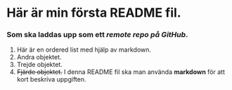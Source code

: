 # Här är min första README fil. 
### Som ska laddas upp som ett *remote repo på GitHub*.
1. Här är en ordered list med hjälp av markdown.
2. Andra objektet.
3. Trejde objektet.
4. ~~Fjärde objektet.~~
I denna README fil ska man använda **markdown** för att kort beskriva uppgiften.